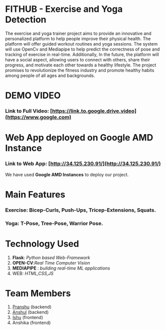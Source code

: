 # __FITHUB__ - Exercise and Yoga Detection
The exercise and yoga trainer project aims to provide an innovative and personalized platform to help people improve their physical health. The platform will offer guided workout routines and yoga sessions. The system will use OpenCv and Mediapipe to help predict the correctness of pose and tracking of exercise in real-time. Additionally, In the future, the platform will have a social aspect, allowing users to connect with others, share their progress, and motivate each other towards a healthy lifestyle. The project promises to revolutionize the fitness industry and promote healthy habits among people of all ages and backgrounds. 
 
 
# DEMO VIDEO   
### Link to Full Video: [https://link.to.google.drive.video](https://www.google.com)
 
# Web App deployed on Google AMD Instance 
### Link to Web App: [http://34.125.230.91/](http://34.125.230.91/)          
We have used __Google AMD Instances__ to deploy our project.


# Main Features 
### __Exercise__: Bicep-Curls, Push-Ups, Tricep-Extensions, Squats.
### __Yoga__: T-Pose, Tree-Pose, Warrior Pose. 


# Technology Used 
1. __Flask__: _Python based Web-Framework_
2. __OPEN-CV__:_Real Time Computer Vision_ 
3. __MEDIAPIPE__ : _building real-time ML applications_
3. WEB: _HTML,CSS,JS_ 


# Team Members  
1. [Pranshu](https://github.com/Pranshu1sati/FitHub) (backend)          
2. [Anshul](https://github.com/alwaysanshul/FitHub) (backend)          
3. [Ishu](https://github.com/ishuvermaa/FitHub-1) (frontend)      
4. Anshika (frontend)




